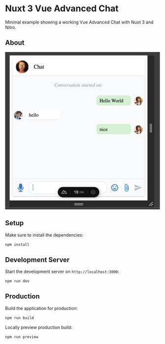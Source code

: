 # Nuxt 3 Vue Advanced Chat

Minimal example showing a working Vue Advanced Chat with Nuxt 3 and Nitro.

## About

![screentshot](./screenshot.png)

## Setup

Make sure to install the dependencies:

```bash
npm install
```

## Development Server

Start the development server on `http://localhost:3000`:

```bash
npm run dev
```

## Production

Build the application for production:

```bash
npm run build
```

Locally preview production build:

```bash
npm run preview
```